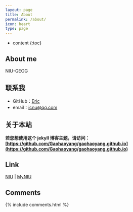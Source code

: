 ```yaml
---
layout: page
title: About
permalink: /about/
icon: heart
type: page
---
```


* content
{:toc}

## About me

<!-- <iframe src="https://githubbadge.appspot.com/gaohaoyang?s=1" style="border: 0;height: 142px;width: 200px;overflow: hidden;" frameBorder="0"></iframe> -->

NIU-GEOG

## 联系我

* GitHub：[Eric](https://github.com/861)
* email：icnu@qq.com


## 关于本站

**若您想使用这个 jekyll 博客主题，请访问：**
**[https://github.com/Gaohaoyang/gaohaoyang.github.io](https://github.com/Gaohaoyang/gaohaoyang.github.io)**



## Link

[NIU](https://niu.edu) \| [MyNIU](https:/MYNIU.NIU.EDU) 

## Comments

{% include comments.html %}
